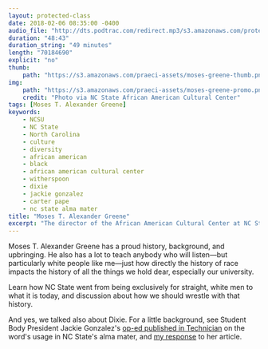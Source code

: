 ```yaml
---
layout: protected-class
date: 2018-02-06 08:35:00 -0400
audio_file: "http://dts.podtrac.com/redirect.mp3/s3.amazonaws.com/protected-class/005%2C+Moses+T+Alexander+Greene.mp3"
duration: "48:43"
duration_string: "49 minutes"
length: "70184690"
explicit: "no"
thumb:
    path: "https://s3.amazonaws.com/praeci-assets/moses-greene-thumb.png"
img:
    path: "https://s3.amazonaws.com/praeci-assets/moses-greene-promo.png"
    credit: "Photo via NC State African American Cultural Center"
tags: [Moses T. Alexander Greene]
keywords:
    - NCSU
    - NC State
    - North Carolina
    - culture
    - diversity
    - african american
    - black
    - african american cultural center
    - witherspoon
    - dixie
    - jackie gonzalez
    - carter pape
    - nc state alma mater
title: "Moses T. Alexander Greene"
excerpt: "The director of the African American Cultural Center at NC State shows me that I have a lot to learn about race and identity"
---
```


Moses T. Alexander Greene has a proud history, background, and upbringing. He also has a lot to teach anybody who will listen—but particularly white people like me—just how directly the history of race impacts the history of all the things we hold dear, especially our university.

Learn how NC State went from being exclusively for straight, white men to what it is today, and discussion about how we should wrestle with that history.

And yes, we talked also about Dixie. For a little background, see Student Body President Jackie Gonzalez's [op-ed published in Technician][Jackie article] on the word's usage in NC State's alma mater, and [my response][my response] to her article.

[Jackie article]: http://www.technicianonline.com/opinion/article_e30f8b3a-be9a-11e7-88cb-27b9643c2cd3.html
[my response]: http://www.technicianonline.com/opinion/columns/article_f6c83c68-c29f-11e7-8279-73355d80c353.html
